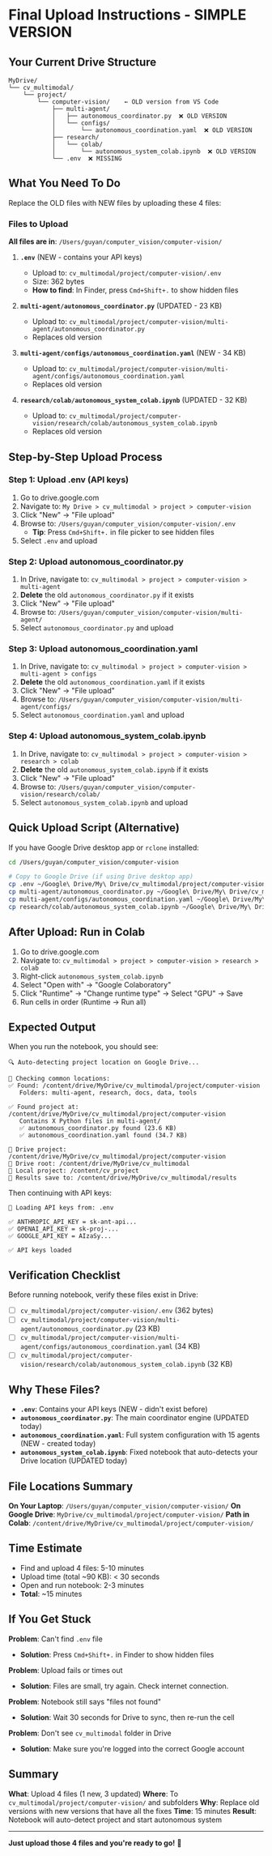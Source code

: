 # Final Upload Instructions - SIMPLE VERSION

## Your Current Drive Structure

```
MyDrive/
└── cv_multimodal/
    └── project/
        └── computer-vision/    ← OLD version from VS Code
            ├── multi-agent/
            │   ├── autonomous_coordinator.py  ❌ OLD VERSION
            │   └── configs/
            │       └── autonomous_coordination.yaml  ❌ OLD VERSION
            ├── research/
            │   └── colab/
            │       └── autonomous_system_colab.ipynb  ❌ OLD VERSION
            └── .env  ❌ MISSING
```

## What You Need To Do

Replace the OLD files with NEW files by uploading these 4 files:

### Files to Upload

**All files are in**: `/Users/guyan/computer_vision/computer-vision/`

1. **`.env`** (NEW - contains your API keys)
   - Upload to: `cv_multimodal/project/computer-vision/.env`
   - Size: 362 bytes
   - **How to find**: In Finder, press `Cmd+Shift+.` to show hidden files

2. **`multi-agent/autonomous_coordinator.py`** (UPDATED - 23 KB)
   - Upload to: `cv_multimodal/project/computer-vision/multi-agent/autonomous_coordinator.py`
   - Replaces old version

3. **`multi-agent/configs/autonomous_coordination.yaml`** (NEW - 34 KB)
   - Upload to: `cv_multimodal/project/computer-vision/multi-agent/configs/autonomous_coordination.yaml`
   - Replaces old version

4. **`research/colab/autonomous_system_colab.ipynb`** (UPDATED - 32 KB)
   - Upload to: `cv_multimodal/project/computer-vision/research/colab/autonomous_system_colab.ipynb`
   - Replaces old version

## Step-by-Step Upload Process

### Step 1: Upload .env (API keys)

1. Go to drive.google.com
2. Navigate to: `My Drive > cv_multimodal > project > computer-vision`
3. Click "New" → "File upload"
4. Browse to: `/Users/guyan/computer_vision/computer-vision/.env`
   - **Tip**: Press `Cmd+Shift+.` in file picker to see hidden files
5. Select `.env` and upload

### Step 2: Upload autonomous_coordinator.py

1. In Drive, navigate to: `cv_multimodal > project > computer-vision > multi-agent`
2. **Delete** the old `autonomous_coordinator.py` if it exists
3. Click "New" → "File upload"
4. Browse to: `/Users/guyan/computer_vision/computer-vision/multi-agent/`
5. Select `autonomous_coordinator.py` and upload

### Step 3: Upload autonomous_coordination.yaml

1. In Drive, navigate to: `cv_multimodal > project > computer-vision > multi-agent > configs`
2. **Delete** the old `autonomous_coordination.yaml` if it exists
3. Click "New" → "File upload"
4. Browse to: `/Users/guyan/computer_vision/computer-vision/multi-agent/configs/`
5. Select `autonomous_coordination.yaml` and upload

### Step 4: Upload autonomous_system_colab.ipynb

1. In Drive, navigate to: `cv_multimodal > project > computer-vision > research > colab`
2. **Delete** the old `autonomous_system_colab.ipynb` if it exists
3. Click "New" → "File upload"
4. Browse to: `/Users/guyan/computer_vision/computer-vision/research/colab/`
5. Select `autonomous_system_colab.ipynb` and upload

## Quick Upload Script (Alternative)

If you have Google Drive desktop app or `rclone` installed:

```bash
cd /Users/guyan/computer_vision/computer-vision

# Copy to Google Drive (if using Drive desktop app)
cp .env ~/Google\ Drive/My\ Drive/cv_multimodal/project/computer-vision/
cp multi-agent/autonomous_coordinator.py ~/Google\ Drive/My\ Drive/cv_multimodal/project/computer-vision/multi-agent/
cp multi-agent/configs/autonomous_coordination.yaml ~/Google\ Drive/My\ Drive/cv_multimodal/project/computer-vision/multi-agent/configs/
cp research/colab/autonomous_system_colab.ipynb ~/Google\ Drive/My\ Drive/cv_multimodal/project/computer-vision/research/colab/
```

## After Upload: Run in Colab

1. Go to drive.google.com
2. Navigate to: `cv_multimodal > project > computer-vision > research > colab`
3. Right-click `autonomous_system_colab.ipynb`
4. Select "Open with" → "Google Colaboratory"
5. Click "Runtime" → "Change runtime type" → Select "GPU" → Save
6. Run cells in order (Runtime → Run all)

## Expected Output

When you run the notebook, you should see:

```
🔍 Auto-detecting project location on Google Drive...

📂 Checking common locations:
✅ Found: /content/drive/MyDrive/cv_multimodal/project/computer-vision
   Folders: multi-agent, research, docs, data, tools

✅ Found project at: /content/drive/MyDrive/cv_multimodal/project/computer-vision
   Contains X Python files in multi-agent/
   ✅ autonomous_coordinator.py found (23.6 KB)
   ✅ autonomous_coordination.yaml found (34.7 KB)

📁 Drive project: /content/drive/MyDrive/cv_multimodal/project/computer-vision
📁 Drive root: /content/drive/MyDrive/cv_multimodal
📁 Local project: /content/cv_project
📁 Results save to: /content/drive/MyDrive/cv_multimodal/results
```

Then continuing with API keys:

```
🔑 Loading API keys from: .env

✅ ANTHROPIC_API_KEY = sk-ant-api...
✅ OPENAI_API_KEY = sk-proj-...
✅ GOOGLE_API_KEY = AIzaSy...

✅ API keys loaded
```

## Verification Checklist

Before running notebook, verify these files exist in Drive:

- [ ] `cv_multimodal/project/computer-vision/.env` (362 bytes)
- [ ] `cv_multimodal/project/computer-vision/multi-agent/autonomous_coordinator.py` (23 KB)
- [ ] `cv_multimodal/project/computer-vision/multi-agent/configs/autonomous_coordination.yaml` (34 KB)
- [ ] `cv_multimodal/project/computer-vision/research/colab/autonomous_system_colab.ipynb` (32 KB)

## Why These Files?

- **`.env`**: Contains your API keys (NEW - didn't exist before)
- **`autonomous_coordinator.py`**: The main coordinator engine (UPDATED today)
- **`autonomous_coordination.yaml`**: Full system configuration with 15 agents (NEW - created today)
- **`autonomous_system_colab.ipynb`**: Fixed notebook that auto-detects your Drive location (UPDATED today)

## File Locations Summary

**On Your Laptop**: `/Users/guyan/computer_vision/computer-vision/`
**On Google Drive**: `MyDrive/cv_multimodal/project/computer-vision/`
**Path in Colab**: `/content/drive/MyDrive/cv_multimodal/project/computer-vision/`

## Time Estimate

- Find and upload 4 files: 5-10 minutes
- Upload time (total ~90 KB): < 30 seconds
- Open and run notebook: 2-3 minutes
- **Total**: ~15 minutes

## If You Get Stuck

**Problem**: Can't find `.env` file
- **Solution**: Press `Cmd+Shift+.` in Finder to show hidden files

**Problem**: Upload fails or times out
- **Solution**: Files are small, try again. Check internet connection.

**Problem**: Notebook still says "files not found"
- **Solution**: Wait 30 seconds for Drive to sync, then re-run the cell

**Problem**: Don't see `cv_multimodal` folder in Drive
- **Solution**: Make sure you're logged into the correct Google account

## Summary

**What**: Upload 4 files (1 new, 3 updated)
**Where**: To `cv_multimodal/project/computer-vision/` and subfolders
**Why**: Replace old versions with new versions that have all the fixes
**Time**: 15 minutes
**Result**: Notebook will auto-detect project and start autonomous system

---

**Just upload those 4 files and you're ready to go!** 🚀
